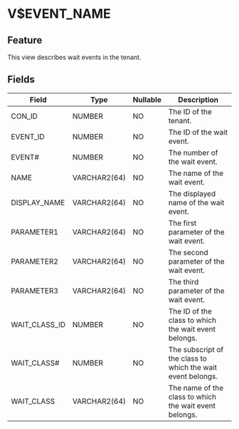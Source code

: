 # V$EVENT_NAME
## Feature
This view describes wait events in the tenant.
## Fields

| **Field** | **Type** | **Nullable** | **Description** |
| --- | --- | --- | --- |
| CON_ID | NUMBER | NO | The ID of the tenant. |
| EVENT_ID | NUMBER | NO | The ID of the wait event. |
| EVENT# | NUMBER | NO | The number of the wait event. |
| NAME | VARCHAR2(64) | NO | The name of the wait event. |
| DISPLAY_NAME | VARCHAR2(64) | NO | The displayed name of the wait event. |
| PARAMETER1 | VARCHAR2(64) | NO | The first parameter of the wait event. |
| PARAMETER2 | VARCHAR2(64) | NO | The second parameter of the wait event. |
| PARAMETER3 | VARCHAR2(64) | NO | The third parameter of the wait event. |
| WAIT_CLASS_ID | NUMBER | NO | The ID of the class to which the wait event belongs. |
| WAIT_CLASS# | NUMBER | NO | The subscript of the class to which the wait event belongs. |
| WAIT_CLASS | VARCHAR2(64) | NO | The name of the class to which the wait event belongs. |

